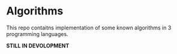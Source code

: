 # Algorithms
This repo contaitns implementation of some known algorithms in 3 programming languages.

**STILL IN DEVOLOPMENT**
